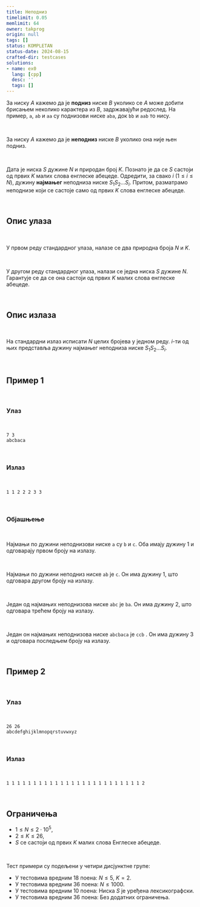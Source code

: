 ```yaml
---
title: Неподниз
timelimit: 0.05
memlimit: 64
owner: takprog
origin: null
tags: []
status: KOMPLETAN
status-date: 2024-08-15
crafted-dir: testcases
solutions:
- name: ex0
  lang: [cpp]
  desc: ''
  tags: []
---
```


За ниску $A$ кажемо да је **подниз** ниске $B$ уколико се $A$ може добити брисањем неколико карактера из $B$, задржавајући редослед. На пример, `a`, `ab` и `aa` су поднизови ниске `aba`, док `bb` и `aab` то нису.

<br>

За ниску $A$ кажемо да је **неподниз** ниске $B$ уколико она није њен подниз.

<br>

Дата је ниска $S$ дужине $N$ и природан број $K$. Познато је да се $S$ састоји од првих $K$ малих слова енглеске абецеде. Одредити, за свако $i$ ($1 \leq i \leq N$), дужину **најмањег** неподниза ниске $S_1 S_2 \ldots S_i$. Притом, разматрамо неподнизе који се састоје само од првих $K$ слова енглеске абецеде.

<br>

## Опис улаза

<br>

У првом реду стандардног улаза, налазе се два природна броја $N$ и $K$.

<br>

У другом реду стандардног улаза, налази се једна ниска $S$ дужине $N$. Гарантује се да се она састоји од првих $K$ малих слова енглеске абецеде.

<br>

## Опис излаза

<br>

На стандардни излаз исписати $N$ целих бројева у једном реду. $i$-ти од њих представља дужину најмањег неподниза ниске $S_1 S_2 \ldots S_i$.

<br>

## Пример 1

<br>

### Улаз

<br>

```
7 3
abcbaca
```

<br>

### Излаз

<br>

```
1 1 2 2 2 3 3
```

<br>

### Објашњење

<br>

Најмањи по дужини неподнизови ниске `a` су `b` и `c`. Оба имају дужину $1$ и одговарају првом броју на излазу.

<br>

Најмањи по дужини неподниз ниске `ab` је `c`. Он има дужину $1$, што одговара другом броју на излазу.

<br>

Један од најмањих неподнизова ниске `abc` је `ba`. Он има дужину $2$, што одговара трећем броју на излазу.

<br>

Један он најмањих неподнизова ниске `abcbaca` је `ccb` . Он има дужину $3$ и одговара последњем броју на излазу.

<br>

## Пример 2

<br>

### Улаз

<br>

```
26 26
abcdefghijklmnopqrstuvwxyz
```

<br>

### Излаз

<br>

```
1 1 1 1 1 1 1 1 1 1 1 1 1 1 1 1 1 1 1 1 1 1 1 1 1 2
```

<br>

## Ограничења

- $1 \leq N \leq 2\cdot 10^5$,
- $2 \leq K \leq 26$,
- $S$ се састоји од првих $K$ малих слова Енглеске абецеде.

<br>

Тест примери су подељени у четири дисјунктне групе:

- У тестовима вредним 18 поена: $N\leq 5$, $K=2$.
- У тестовима вредним 36 поена: $N \leq 1000$.
- У тестовима вредним 10 поена: Ниска $S$ је уређена лексикографски.
- У тестовима вредним 36 поена: Без додатних ограничења.

<br>




